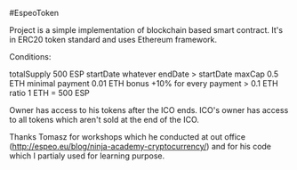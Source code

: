 #EspeoToken

Project is a simple implementation of blockchain based smart contract. It's in ERC20 token standard and uses Ethereum framework.

Conditions:

totalSupply 500 ESP
startDate whatever
endDate > startDate
maxCap 0.5 ETH
minimal payment 0.01 ETH
bonus +10% for every payment > 0.1 ETH
ratio 1 ETH = 500 ESP

Owner has access to his tokens after the ICO ends. 
ICO's owner has access to all tokens which aren't sold at the end of the ICO.


Thanks Tomasz for workshops which he conducted at out office (http://espeo.eu/blog/ninja-academy-cryptocurrency/) and for his code which I partialy used for learning purpose.
